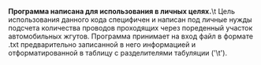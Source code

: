 **Программа написана для использования в личных целях.**\t
Цель использования данного кода специфичен и написан под личные нужды подсчета количества проводов проходящих через пореденный участок автомобильных жгутов.
Программа принимает на вход файл в формате .txt предварительно записанной в него информацией и отформатированной в таблицу с разделителями табуляции ('\t').
